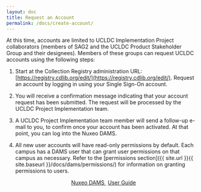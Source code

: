 ```yaml
---
layout: doc
title: Request an Account
permalink: /docs/create-account/
---
```


At this time, accounts are limited to UCLDC Implementation Project collaborators (members of SAG2 and the UCLDC Product Stakeholder Group and their designees). Members of these groups can request UCLDC accounts using the following steps:

1. Start at the Collection Registry administration URL: [https://registry.cdlib.org/edit/](https://registry.cdlib.org/edit/). Request an account by logging in using your Single Sign-On account.

2. You will receive a confirmation message indicating that your account request has been submitted. The request will be processed by the UCLDC Project Implementation team.

3. A UCLDC Project Implementation team member will send a follow-up e-mail to you, to confirm once your account has been activated. At that point, you can log into the Nuxeo DAMS.

4. All new user accounts will have read-only permissions by default. Each campus has a DAMS user that can grant user permissions on that campus as necessary. Refer to the [permissions section]({{ site.url }}{{ site.baseurl }}/docs/dams/permissions/) for information on granting permissions to users. 

<p style="text-align: center">
  <a class="button" target="_blank" href="https://nuxeo.cdlib.org/nuxeo/" style="margin-right: 5px;">
    <span class="glyphicon glyphicon-new-window" style="margin-right: 8px;"></span>Nuxeo DAMS
  </a>  <a href="{{ site.url }}{{site.baseurl}}/docs/dams/index/" class="special-button">User Guide</a>
</p>
